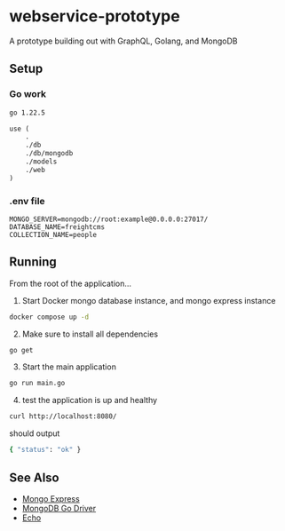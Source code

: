 # webservice-prototype

A prototype building out with GraphQL, Golang, and MongoDB

## Setup

### Go work

```txt
go 1.22.5

use (
    .
    ./db
    ./db/mongodb
    ./models
    ./web
)
```

### .env file

```dotenv
MONGO_SERVER=mongodb://root:example@0.0.0.0:27017/
DATABASE_NAME=freightcms
COLLECTION_NAME=people
```

## Running

From the root of the application...

1. Start Docker mongo database instance, and mongo express instance

```sh
docker compose up -d
```
2. Make sure to install all dependencies

```sh
go get
```

3. Start the main application

```sh
go run main.go
```

4. test the application is up and healthy

```sh
curl http://localhost:8080/
```

should output

```sh
{ "status": "ok" }
```

## See Also

- [Mongo Express](https://github.com/mongo-express/mongo-express)
- [MongoDB Go Driver](https://www.mongodb.com/docs/drivers/go/current/)
- [Echo](https://echo.labstack.com/)
